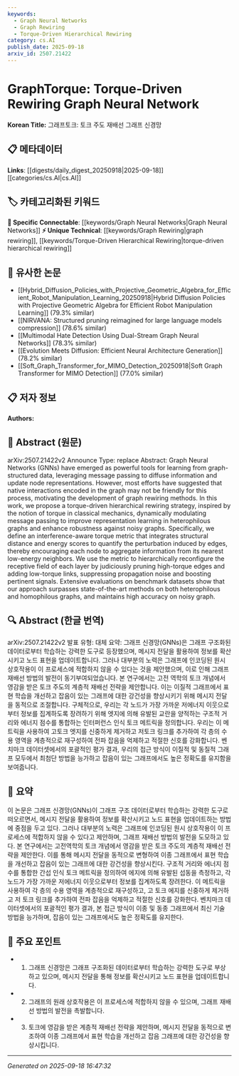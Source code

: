 ```yaml
---
keywords:
  - Graph Neural Networks
  - Graph Rewiring
  - Torque-Driven Hierarchical Rewiring
category: cs.AI
publish_date: 2025-09-18
arxiv_id: 2507.21422
---
```


<!-- KEYWORD_LINKING_METADATA:
{
  "processed_timestamp": "2025-09-22 22:26:32.455255",
  "vocabulary_version": "1.0",
  "selected_keywords": [
    "Graph Neural Networks",
    "Graph Rewiring",
    "Torque-Driven Hierarchical Rewiring"
  ],
  "rejected_keywords": [
    "Heterophilous Graphs"
  ],
  "similarity_scores": {
    "Graph Neural Networks": 0.8,
    "Graph Rewiring": 0.7,
    "Torque-Driven Hierarchical Rewiring": 0.65
  },
  "extraction_method": "AI_prompt_based",
  "budget_applied": true
}
-->


# GraphTorque: Torque-Driven Rewiring Graph Neural Network

**Korean Title:** 그래프토크: 토크 주도 재배선 그래프 신경망

## 📋 메타데이터

**Links**: [[digests/daily_digest_20250918|2025-09-18]]   [[categories/cs.AI|cs.AI]]

## 🏷️ 카테고리화된 키워드
**🔗 Specific Connectable**: [[keywords/Graph Neural Networks|Graph Neural Networks]]
**⚡ Unique Technical**: [[keywords/Graph Rewiring|graph rewiring]], [[keywords/Torque-Driven Hierarchical Rewiring|torque-driven hierarchical rewiring]]

## 🔗 유사한 논문
- [[Hybrid_Diffusion_Policies_with_Projective_Geometric_Algebra_for_Efficient_Robot_Manipulation_Learning_20250918|Hybrid Diffusion Policies with Projective Geometric Algebra for Efficient Robot Manipulation Learning]] (79.3% similar)
- [[NIRVANA: Structured pruning reimagined for large language models compression]] (78.6% similar)
- [[Multimodal Hate Detection Using Dual-Stream Graph Neural Networks]] (78.3% similar)
- [[Evolution Meets Diffusion: Efficient Neural Architecture Generation]] (78.2% similar)
- [[Soft_Graph_Transformer_for_MIMO_Detection_20250918|Soft Graph Transformer for MIMO Detection]] (77.0% similar)

## 📋 저자 정보

**Authors:** 

## 📄 Abstract (원문)

arXiv:2507.21422v2 Announce Type: replace 
Abstract: Graph Neural Networks (GNNs) have emerged as powerful tools for learning from graph-structured data, leveraging message passing to diffuse information and update node representations. However, most efforts have suggested that native interactions encoded in the graph may not be friendly for this process, motivating the development of graph rewiring methods. In this work, we propose a torque-driven hierarchical rewiring strategy, inspired by the notion of torque in classical mechanics, dynamically modulating message passing to improve representation learning in heterophilous graphs and enhance robustness against noisy graphs. Specifically, we define an interference-aware torque metric that integrates structural distance and energy scores to quantify the perturbation induced by edges, thereby encouraging each node to aggregate information from its nearest low-energy neighbors. We use the metric to hierarchically reconfigure the receptive field of each layer by judiciously pruning high-torque edges and adding low-torque links, suppressing propagation noise and boosting pertinent signals. Extensive evaluations on benchmark datasets show that our approach surpasses state-of-the-art methods on both heterophilous and homophilous graphs, and maintains high accuracy on noisy graph.

## 🔍 Abstract (한글 번역)

arXiv:2507.21422v2 발표 유형: 대체
요약: 그래프 신경망(GNNs)은 그래프 구조화된 데이터로부터 학습하는 강력한 도구로 등장했으며, 메시지 전달을 활용하여 정보를 확산시키고 노드 표현을 업데이트합니다. 그러나 대부분의 노력은 그래프에 인코딩된 원시 상호작용이 이 프로세스에 적합하지 않을 수 있다는 것을 제안했으며, 이로 인해 그래프 재배선 방법의 발전이 동기부여되었습니다. 본 연구에서는 고전 역학의 토크 개념에서 영감을 받은 토크 주도의 계층적 재배선 전략을 제안합니다. 이는 이질적 그래프에서 표현 학습을 개선하고 잡음이 있는 그래프에 대한 강건성을 향상시키기 위해 메시지 전달을 동적으로 조절합니다. 구체적으로, 우리는 각 노드가 가장 가까운 저에너지 이웃으로부터 정보를 집계하도록 장려하기 위해 엣지에 의해 유발된 교란을 양적하는 구조적 거리와 에너지 점수를 통합하는 인터퍼런스 인식 토크 메트릭을 정의합니다. 우리는 이 메트릭을 사용하여 고토크 엣지를 신중하게 제거하고 저토크 링크를 추가하여 각 층의 수용 영역을 계층적으로 재구성하여 전파 잡음을 억제하고 적절한 신호를 강화합니다. 벤치마크 데이터셋에서의 포괄적인 평가 결과, 우리의 접근 방식이 이질적 및 동질적 그래프 모두에서 최첨단 방법을 능가하고 잡음이 있는 그래프에서도 높은 정확도를 유지함을 보여줍니다.

## 📝 요약

이 논문은 그래프 신경망(GNNs)이 그래프 구조 데이터로부터 학습하는 강력한 도구로 떠오르면서, 메시지 전달을 활용하여 정보를 확산시키고 노드 표현을 업데이트하는 방법에 중점을 두고 있다. 그러나 대부분의 노력은 그래프에 인코딩된 원시 상호작용이 이 프로세스에 적합하지 않을 수 있다고 제안하며, 그래프 재배선 방법의 발전을 도모하고 있다. 본 연구에서는 고전역학의 토크 개념에서 영감을 받은 토크 주도의 계층적 재배선 전략을 제안한다. 이를 통해 메시지 전달을 동적으로 변형하여 이종 그래프에서 표현 학습을 개선하고 잡음이 있는 그래프에 대한 강건성을 향상시킨다. 구조적 거리와 에너지 점수를 통합한 간섭 인식 토크 메트릭을 정의하여 에지에 의해 유발된 섭동을 측정하고, 각 노드가 가장 가까운 저에너지 이웃으로부터 정보를 집계하도록 장려한다. 이 메트릭을 사용하여 각 층의 수용 영역을 계층적으로 재구성하고, 고 토크 에지를 신중하게 제거하고 저 토크 링크를 추가하여 전파 잡음을 억제하고 적절한 신호를 강화한다. 벤치마크 데이터셋에서의 포괄적인 평가 결과, 본 접근 방식이 이종 및 동종 그래프에서 최신 기술 방법을 능가하며, 잡음이 있는 그래프에서도 높은 정확도를 유지한다.

## 🎯 주요 포인트

- 1. 그래프 신경망은 그래프 구조화된 데이터로부터 학습하는 강력한 도구로 부상하고 있으며, 메시지 전달을 통해 정보를 확산시키고 노드 표현을 업데이트합니다.

- 2. 그래프의 원래 상호작용은 이 프로세스에 적합하지 않을 수 있으며, 그래프 재배선 방법의 발전을 촉발합니다.

- 3. 토크에 영감을 받은 계층적 재배선 전략을 제안하며, 메시지 전달을 동적으로 변조하여 이종 그래프에서 표현 학습을 개선하고 잡음 그래프에 대한 강건성을 향상시킵니다.

---

*Generated on 2025-09-18 16:47:32*